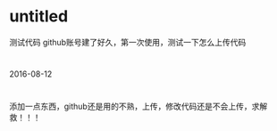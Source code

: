 # untitled
测试代码
github账号建了好久，第一次使用，测试一下怎么上传代码
#
2016-08-12
#
添加一点东西，github还是用的不熟，上传，修改代码还是不会上传，求解救！！！
